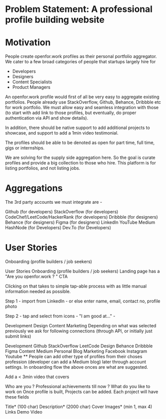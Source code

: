 # Problem Statement: A professional profile building website

# Motivation

People create openfor.work profiles as their personal portfolio aggregator. We cater to a few broad categories of people that startups largely hire for

- Developers
- Designers
- Content Specialists
- Product Managers


An openfor.work profile would first of all be very easy to aggregate existing portfolios. People already use StackOverflow, Github, Behance, Dribbble etc for work portfolio. We must allow easy and seamless integration with those (to start with add link to those profiles, but eventually, do proper authentication via API and show details).

In addition, there should be native support to add additional projects to showcase, and support to add a 1min video testimonial.

The profiles should be able to be denoted as open for part time, full time, gigs or internships.

We are solving for the supply side aggregation here. So the goal is curate profiles and provide a big collection to those who hire. This platform is for listing portfolios, and not listing jobs.

# Aggregations
The 3rd party accounts we must integrate are -

Github (for developers)
StackOverflow (for developers)
CodeChef/LeetCode/HackerRank (for developers)
Dribbble (for designers)
Behance (for designers)
Figma (for designers)
LinkedIn
YouTube
Medium
HashNode (for Developers)
Dev.To (for Developers)


# User Stories
Onboarding (profile builders / job seekers)

User Stories
Onboarding (profile builders / job seekers)
Landing page has a "Are you openfor.work ? " CTA

Clicking on that takes to simple tap-able process with as little manual information needed as possible.

Step 1 - import from LinkedIn - or else enter name, email, contact no, profile photo

Step 2 - tap and select from icons - "I am good at..." -

Development
Design
Content
Marketing
Depending on what was selected previously we ask for following connections (through API, or initially just submit links)

Development
Github
StackOverflow
LeetCode
Design
Behance
Dribbble
Figma
Content
Medium
Personal Blog
Marketing
Facebook
Instagram
Youtube
** People can add other type of profiles from their choses profession (developer can add a Medium blog) later through account settings. In onboarding flow the above onces are what are suggested.

Add a < 3min video that covers

Who are you ?
Professional achievements till now ?
What do you like to work on
Once profile is built, Projects can be added. Each project will have these fields

Title* (100 char)
Description* (2000 char)
Cover Images* (min 1, max 4)
Links
Demo Video



